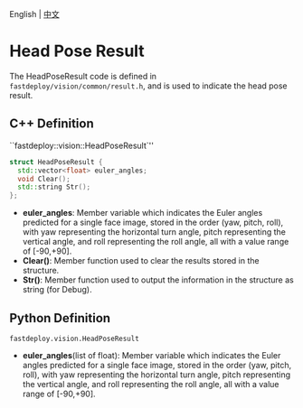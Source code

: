 English | [中文](headpose_result.md)
# Head Pose Result

The HeadPoseResult code is defined in `fastdeploy/vision/common/result.h`, and is used to indicate the head pose result.

## C++ Definition

``fastdeploy::vision::HeadPoseResult`''

```c++
struct HeadPoseResult {
  std::vector<float> euler_angles;
  void Clear();
  std::string Str();
};
```

- **euler_angles**: Member variable which indicates the Euler angles predicted for a single face image, stored in the order (yaw, pitch, roll), with yaw representing the horizontal turn angle, pitch representing the vertical angle, and roll representing the roll angle, all with a value range of [-90,+90].
- **Clear()**: Member function used to clear the results stored in the structure.
- **Str()**: Member function used to output the information in the structure as string (for Debug).

## Python Definition

`fastdeploy.vision.HeadPoseResult`

- **euler_angles**(list of float): Member variable which indicates the Euler angles predicted for a single face image, stored in the order (yaw, pitch, roll), with yaw representing the horizontal turn angle, pitch representing the vertical angle, and roll representing the roll angle, all with a value range of [-90,+90].

